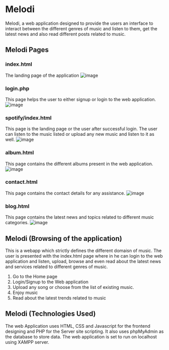 # Melodi
Melodi, a web application designed to provide the users an interface to interact between the different genres of music and listen to them, get the latest news and also read different posts related to music. 



## Melodi Pages
### index.html
The landing page of the application
![image](https://github.com/MayureeDas/Melodi/assets/75084167/a9fec1fc-9f6f-436a-a9b9-cb80850035e4)


### login.php
This page helps the user to either signup or login to the web application.
![image](https://github.com/MayureeDas/Melodi/assets/75084167/499e2a1b-acb3-4e9f-bc3e-1ab1ace11def)


### spotify/index.html
This page is the landing page or the user after successful login. 
The user can listen to the music listed or upload any new music and listen to it as well.
![image](https://github.com/MayureeDas/Melodi/assets/75084167/2346e6d9-03dd-404e-8812-cee7e6db7ad8)


### album.html
This page contains the different albums present in the web application.
![image](https://github.com/MayureeDas/Melodi/assets/75084167/a35aaca1-3766-498c-992a-dd529293ea32)


### contact.html
This page contains the contact details for any assistance.
![image](https://github.com/MayureeDas/Melodi/assets/75084167/dfa68ed1-ea19-4973-a0f6-6eeeead0482d)


### blog.html
This page contains the latest news and topics related to different music categories.
![image](https://github.com/MayureeDas/Melodi/assets/75084167/c1c9ca11-3131-40a8-aa24-2dcd71bda374)




## Melodi (Browsing of the application)
This is a webapp which strictly defines the different domaisn of music. The user is presented with the index.html page where in he can login to the web application and listen, upload, browse and even read about the latest news and services related to different genres of music.
1. Go to the Home page
2. Login/Signup to the Web application
3. Upload any song or choose from the list of existing music.
4. Enjoy music
5. Read about the latest trends related to music



## Melodi (Technologies Used)
The web Application uses HTML, CSS and Javascript for the frontend designing and PHP for the Server site scripting. It also uses phpMyAdmin as the database to store data. The web application is set to run on localhost using XAMPP server.

